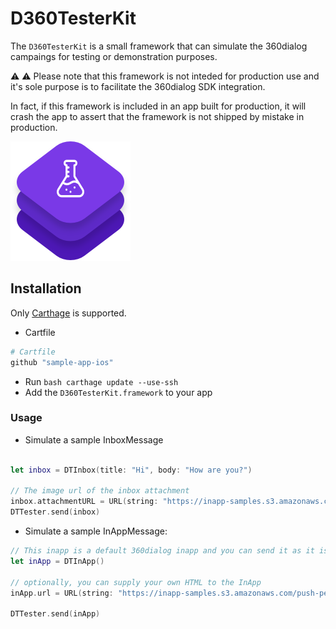 
# D360TesterKit

The `D360TesterKit` is a small framework that can simulate the 360dialog campaings for testing or demonstration purposes. 

⚠️ ⚠️ Please note that this framework is not inteded for production use and it's sole purpose is to facilitate the 360dialog SDK integration. 

In fact, if this framework is included in an app built for production, it will crash the app to assert that the framework is not shipped by mistake in production.

![](logo.png)


## Installation

Only [Carthage](https://github.com/Carthage/Carthage) is supported.

- Cartfile

```bash
# Cartfile
github "sample-app-ios"
```

- Run  `bash carthage update --use-ssh`
- Add the `D360TesterKit.framework` to your app

### Usage


- Simulate a sample InboxMessage

```swift

let inbox = DTInbox(title: "Hi", body: "How are you?")
        
// The image url of the inbox attachment
inbox.attachmentURL = URL(string: "https://inapp-samples.s3.amazonaws.com/images/push-round@3x.png")
DTTester.send(inbox)
```

- Simulate a sample InAppMessage:

```swift
// This inapp is a default 360dialog inapp and you can send it as it is.
let inApp = DTInApp()

// optionally, you can supply your own HTML to the InApp
inApp.url = URL(string: "https://inapp-samples.s3.amazonaws.com/push-permissions.html")!

DTTester.send(inApp)

```



